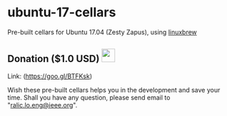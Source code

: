 # ubuntu-17-cellars

Pre-built cellars for Ubuntu 17.04 (Zesty Zapus), using <a href=http://linuxbrew.sh/>linuxbrew</a>

## Donation ($1.0 USD) <a href="https://goo.gl/BTFKsk"><img src="https://cdn1.iconfinder.com/data/icons/banking/512/E1-256.png" width="30"></a> 

Link: (https://goo.gl/BTFKsk)

Wish these pre-built cellars helps you in the development and save your time. 
Shall you have any question, please send email to "ralic.lo.eng@ieee.org".

